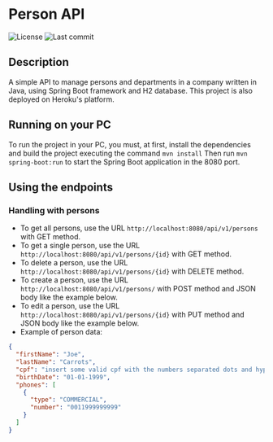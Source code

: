 # Person API

![License](https://img.shields.io/github/license/kleysonfmadruga/personapi)
![Last commit](https://img.shields.io/github/last-commit/kleysonfmadruga/personapi)

## Description
A simple API to manage persons and departments in a company written in Java, using Spring Boot framework and H2 database. This project is also deployed on Heroku's platform.

## Running on your PC
To run the project in your PC, you must, at first, install the dependencies and build the project executing the command ```mvn install```
Then run ```mvn spring-boot:run``` to start the Spring Boot application in the 8080 port.

## Using the endpoints
### Handling with persons
- To get all persons, use the URL ```http://localhost:8080/api/v1/persons``` with GET method.
- To get a single person, use the URL ```http://localhost:8080/api/v1/persons/{id}``` with GET method.
- To delete a person, use the URL ```http://localhost:8080/api/v1/persons/{id}``` with DELETE method.
- To create a person, use the URL ```http://localhost:8080/api/v1/persons/``` with POST method and JSON body like the example below.
- To edit a person, use the URL ```http://localhost:8080/api/v1/persons/{id}``` with PUT method and JSON body like the example below.
- Example of person data:
```json
{
  "firstName": "Joe",
  "lastName": "Carrots",
  "cpf": "insert some valid cpf with the numbers separated dots and hyphen",
  "birthDate": "01-01-1999",
  "phones": [
    {
      "type": "COMMERCIAL",
      "number": "0011999999999"
    }
  ]
}
```
